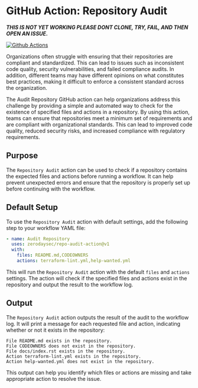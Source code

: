 # GitHub Action: Repository Audit

***THIS IS NOT YET WORKING PLEASE DONT CLONE, TRY, FAIL, AND THEN OPEN AN ISSUE.***

[![Github Actions](https://github.com/zerodaysec/github-action-repo-check/actions/workflows/linting.yml/badge.svg)](https://github.com/zerodaysec/github-action-repo-check/actions/workflows/linting.yml)

Organizations often struggle with ensuring that their repositories are compliant and standardized. This can lead to
issues such as inconsistent code quality, security vulnerabilities, and failed compliance audits. In addition, different
teams may have different opinions on what constitutes best practices, making it difficult to enforce a consistent standard
across the organization.

The Audit Repository GitHub action can help organizations address this challenge by providing a simple and automated way
to check for the existence of specified files and actions in a repository. By using this action, teams can ensure that
repositories meet a minimum set of requirements and are compliant with organizational standards. This can lead to
improved code quality, reduced security risks, and increased compliance with regulatory requirements.

## Purpose

The `Repository Audit` action can be used to check if a repository contains the expected files and actions before running a workflow. It can help prevent unexpected errors and ensure that the repository is properly set up before continuing with the workflow.

## Default Setup

To use the `Repository Audit` action with default settings, add the following step to your workflow YAML file:

```yaml
- name: Audit Repository
  uses: zerodaysec/repo-audit-action@v1
  with:
    files: README.md,CODEOWNERS
    actions: terraform-lint.yml,help-wanted.yml
```

This will run the `Repository Audit` action with the default `files` and `actions` settings. The action will check if the specified files and actions exist in the repository and output the result to the workflow log.
<!-- 
## Configuration Overrides

You can override the default `files` and `actions` settings by either creating a `.github/repo_audit_config.yml` file in your repository or by passing in command line arguments to the action.

### Using a Configuration File

To use a configuration file, create a `.github/repo_audit_config.yml` file in your repository with the following format:

```yaml
files:
  - README.md
  - CODEOWNERS
  - docs/index.rst
actions:
  - terraform-lint.yml
  - help-wanted.yml
```

This will supplement the default `files` and `actions` settings with the files and actions listed in the configuration file. 

### Using Command Line Arguments

You can also pass in command line arguments to the action to override the default `files` and `actions` settings:

```yaml
- name: Audit Repository
  uses: zerodaysec/repo-audit-action@v1
  with:
    files: README.md,CODEOWNERS,docs/index.rst
    actions: terraform-lint.yml,help-wanted.yml,action3.yml
```

This will override the default `files` and `actions` settings with the files and actions specified in the `with` section. -->

## Output

The `Repository Audit` action outputs the result of the audit to the workflow log. It will print a message for each requested file and action, indicating whether or not it exists in the repository:

```
File README.md exists in the repository.
File CODEOWNERS does not exist in the repository.
File docs/index.rst exists in the repository.
Action terraform-lint.yml exists in the repository.
Action help-wanted.yml does not exist in the repository.
```

This output can help you identify which files or actions are missing and take appropriate action to resolve the issue.
